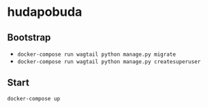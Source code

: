 # hudapobuda

## Bootstrap

- `docker-compose run wagtail python manage.py migrate`
- `docker-compose run wagtail python manage.py createsuperuser`

## Start

`docker-compose up`
